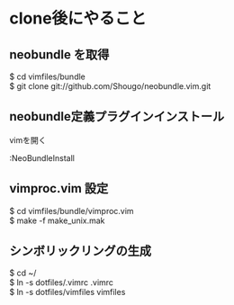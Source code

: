# clone後にやること

## neobundle を取得

$ cd vimfiles/bundle  
$ git clone git://github.com/Shougo/neobundle.vim.git

## neobundle定義プラグインインストール

vimを開く

:NeoBundleInstall

## vimproc.vim 設定

$ cd vimfiles/bundle/vimproc.vim  
$ make -f make_unix.mak

## シンボリックリングの生成

$ cd ~/  
$ ln -s dotfiles/.vimrc .vimrc  
$ ln -s dotfiles/vimfiles vimfiles
